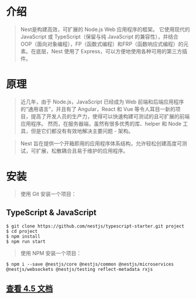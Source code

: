 # 介绍

> Nest是构建高效，可扩展的 Node.js Web 应用程序的框架。 它使用现代的 JavaScript 或 TypeScript（保留与纯 JavaScript 的兼容性），并结合 OOP（面向对象编程），FP（函数式编程）和FRP（函数响应式编程）的元素。在底层，Nest 使用了 Express，可以方便地使用各种可用的第三方插件。

# 原理

> 近几年，由于 Node.js，JavaScript 已经成为 Web 前端和后端应用程序的“通用语言”，并且有了 Angular，React 和 Vue 等令人耳目一新的项目，提高了开发人员的生产力，使得可以快速构建可测试的且可扩展的前端应用程序。 然而，在服务器端，虽然有很多优秀的库、helper 和 Node 工具，但是它们都没有有效地解决主要问题 - 架构。

> Nest 旨在提供一个开箱即用的应用程序体系结构，允许轻松创建高度可测试，可扩展，松散耦合且易于维护的应用程序。

# 安装

> 使用 Git 安装一个项目：


## TypeScript & JavaScript

```
$ git clone https://github.com/nestjs/typescript-starter.git project
$ cd project
$ npm install
$ npm run start
```


> 使用 NPM 安装一个项目：

```
$ npm i --save @nestjs/core @nestjs/common @nestjs/microservices @nestjs/websockets @nestjs/testing reflect-metadata rxjs
```

## [查看 4.5 文档](/4.5/)